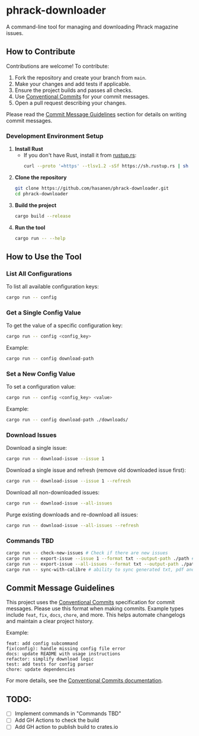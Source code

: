 # phrack-downloader

A command-line tool for managing and downloading Phrack magazine issues.

## How to Contribute

Contributions are welcome! To contribute:

1. Fork the repository and create your branch from `main`.
2. Make your changes and add tests if applicable.
3. Ensure the project builds and passes all checks.
4. Use [Conventional Commits](#commit-message-guidelines) for your commit messages.
5. Open a pull request describing your changes.

Please read the [Commit Message Guidelines](#commit-message-guidelines) section for details on writing commit messages.

### Development Environment Setup

1. **Install Rust**
   - If you don't have Rust, install it from [rustup.rs](https://rustup.rs/):
     ```sh
     curl --proto '=https' --tlsv1.2 -sSf https://sh.rustup.rs | sh
     ```
2. **Clone the repository**
   ```sh
   git clone https://github.com/hasanen/phrack-downloader.git
   cd phrack-downloader
   ```
3. **Build the project**
   ```sh
   cargo build --release
   ```
4. **Run the tool**
   ```sh
   cargo run -- --help
   ```

## How to Use the Tool

### List All Configurations

To list all available configuration keys:

```sh
cargo run -- config
```

### Get a Single Config Value

To get the value of a specific configuration key:

```sh
cargo run -- config <config_key>
```

Example:

```sh
cargo run -- config download-path
```

### Set a New Config Value

To set a configuration value:

```sh
cargo run -- config <config_key> <value>
```

Example:

```sh
cargo run -- config download-path ./downloads/
```

### Download Issues

Download a single issue:

```sh
cargo run -- download-issue --issue 1
```

Download a single issue and refresh (remove old downloaded issue first):

```sh
cargo run -- download-issue --issue 1 --refresh
```

Download all non-downloaded issues:

```sh
cargo run -- download-issue --all-issues
```

Purge existing downloads and re-download all issues:

```sh
cargo run -- download-issue --all-issues --refresh
```

### Commands TBD

```sh
cargo run -- check-new-issues # Check if there are new issues
cargo run -- export-issue --issue 1 --format txt --output-path ./path # generates single .txt of all articles
cargo run -- export-issue --all-issues --format txt --output-path ./path # generates single .txt of all articles per publication/issue
cargo run -- sync-with-calibre # ability to sync generated txt, pdf and epub files with calibre library, with proper metadata (eg. using series-field)
```

## Commit Message Guidelines

This project uses the [Conventional Commits](https://www.conventionalcommits.org/) specification for commit messages. Please use this format when making commits. Example types include `feat`, `fix`, `docs`, `chore`, and more. This helps automate changelogs and maintain a clear project history.

Example:

```
feat: add config subcommand
fix(config): handle missing config file error
docs: update README with usage instructions
refactor: simplify download logic
test: add tests for config parser
chore: update dependencies
```

For more details, see the [Conventional Commits documentation](https://www.conventionalcommits.org/).

## TODO:

- [ ] Implement commands in "Commands TBD"
- [ ] Add GH Actions to check the build
- [ ] Add GH action to publish build to crates.io
